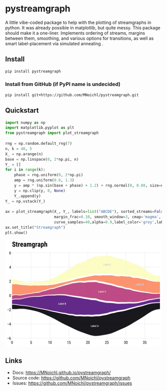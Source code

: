 # pystreamgraph

A little vibe-coded package to help with the plotting of streamgraphs in python. It was already possible in matplotlib, but quite messy. This package should make it a one-liner. Implements ordering of streams, margins between them, smoothing, and various options for transitions, as well as smart label-placement via simulated annealing    .

## Install

```bash
pip install pystreamgraph
```

### Install from GitHub (if PyPI name is undecided)

```bash
pip install git+https://github.com/MNoichl/pystreamgraph.git
```

## Quickstart

```python
import numpy as np
import matplotlib.pyplot as plt
from pystreamgraph import plot_streamgraph

rng = np.random.default_rng(7)
n, k = 40, 5
X_ = np.arange(n)
base = np.linspace(0, 2*np.pi, n)
Y_ = []
for i in range(k):
    phase = rng.uniform(0, 2*np.pi)
    amp = rng.uniform(0.6, 1.3)
    y = amp * (np.sin(base + phase) + 1.2) + rng.normal(0, 0.08, size=n) + 0.15
    y = np.clip(y, 0, None)
    Y_.append(y)
Y_ = np.vstack(Y_)

ax = plot_streamgraph(X_, Y_, labels=list("ABCDE"), sorted_streams=False,
                      margin_frac=0.10, smooth_window=3, cmap='magma',
                      curve_samples=40,alpha=0.9,label_color='grey',label_placement=True,label_position='max_width')
ax.set_title("Streamgraph")
plt.show()
```

![Example streamgraph](images/streamgraph_base.png)



## Links

- Docs: https://MNoichl.github.io/pystreamgraph/
- Source code: https://github.com/MNoichl/pystreamgraph
- Issues: https://github.com/MNoichl/pystreamgraph/issues
